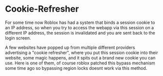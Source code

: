 # Cookie-Refresher

For some time now Roblox has had a system that binds a session cookie to an IP address, so when you try to access the webapp via this session on a different IP address, the session is invalidated and you are sent back to the login screen.

A few websites have popped up from multiple different providers advertising a "cookie refresher", where you put this session cookie into their website, some magic happens, and it spits out a brand new cookie you can use. Here is one of them, of course roblox patched this bypass mechanism some time ago so bypassing region locks doesnt work via this method.
